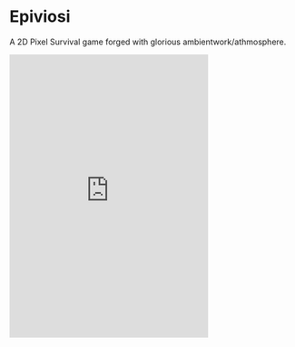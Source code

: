 # Epiviosi
A 2D Pixel Survival game forged with glorious ambientwork/athmosphere.


<iframe src="https://discordapp.com/widget?id=439447018902126592&theme=dark" width="350" height="500" allowtransparency="true" frameborder="0"></iframe>
